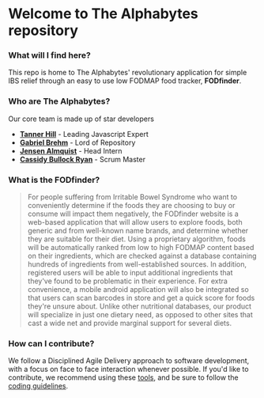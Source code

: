 # Welcome to The Alphabytes repository

### What will I find here?
This repo is home to The Alphabytes' revolutionary application for simple IBS relief through an easy to use low FODMAP food tracker, **FODfinder**.

### Who are The Alphabytes?
Our core team is made up of star developers
- **[Tanner Hill](https://github.com/thill7)** - Leading Javascript Expert
- **[Gabriel Brehm](https://github.com/gibsgibs)** - Lord of Repository
- **[Jensen Almquist](https://github.com/jalmquist18)** - Head Intern
- **[Cassidy Bullock Ryan](https://github.com/CBullockRyan)** - Scrum Master

### What is the FODfinder?
>For people suffering from Irritable Bowel Syndrome who want to conveniently determine if the foods they are choosing to buy or consume will impact them negatively, the FODfinder website is a web-based application that will allow users to explore foods, both generic and from well-known name brands, and determine whether they are suitable for their diet. Using a proprietary algorithm, foods will be automatically ranked from low to high FODMAP content based on their ingredients, which are checked against a database containing hundreds of ingredients from well-established sources. In addition, registered users will be able to input additional ingredients that they've found to be problematic in their experience. For extra convenience, a mobile android application will also be integrated so that users can scan barcodes in store and get a quick score for foods they're unsure about. Unlike other nutritional databases, our product will specialize in just one dietary need, as opposed to other sites that cast a wide net and provide marginal support for several diets.

### How can I contribute?
We follow a Disciplined Agile Delivery approach to software development, with a focus on face to face interaction whenever possible. If you'd like to contribute, we recommend using these [tools](tools.md), and be sure to follow the [coding guidelines](codingGuidelines.md).